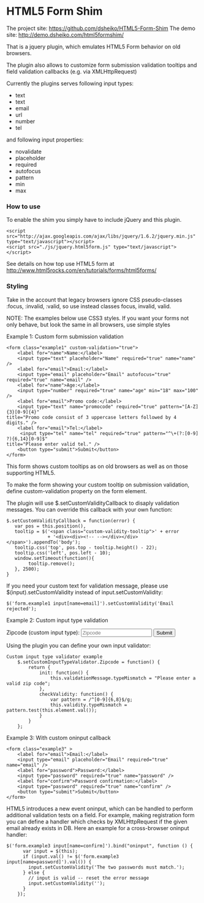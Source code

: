 # HTML5 Form Shim

The project site: https://github.com/dsheiko/HTML5-Form-Shim
The demo site: http://demo.dsheiko.com/html5formshim/

That is a jquery plugin, which emulates HTML5 Form behavior on old browsers.

The plugin also allows to customize form submission validation tooltips and field validation callbacks
(e.g. via XMLHttpRequest)

Currently the plugins serves following input types:

* text
* text
* email
* url
* number
* tel

and following input properties:

* novalidate
* placeholder
* required
* autofocus
* pattern
* min
* max

### How to use
To enable the shim you simply have to include jQuery and this plugin.

    <script src="http://ajax.googleapis.com/ajax/libs/jquery/1.6.2/jquery.min.js" type="text/javascript"></script>
    <script src="./js/jquery.html5form.js" type="text/javascript"></script>


See details on how top use HTML5 form at http://www.html5rocks.com/en/tutorials/forms/html5forms/

### Styling

Take in the account that legacy browsers ignore CSS pseudo-classes :focus, :invalid, :valid, so use instead classes focus, invalid, valid.

NOTE: The examples below use CSS3 styles. If you want your forms not only behave, but look the same in all browsers, use simple styles

Example 1: Custom form submission validation

    <form class="example1" custom-validation="true">
        <label for="name">Name:</label>
        <input type="text" placeholder="Name" required="true" name="name"  />
        <label for="email">Email:</label>
        <input type="email" placeholder="Email" autofocus="true" required="true" name="email" />
        <label for="name">Age:</label>
        <input type="number" required="true" name="age" min="18" max="100" />
        <label for="email">Promo code:</label>
        <input type="text" name="promocode" required="true" pattern="[A-Z]{3}[0-9]{4}"
    title="Promo code consist of 3 uppercase letters followed by 4 digits." />
        <label for="email">Tel:</label>
         <input type="tel" name="tel" required="true" pattern="^\+(?:[0-9] ?){6,14}[0-9]$"
    title="Please enter valid tel." />
        <button type="submit">Submit</button>
    </form>


This form shows custom tooltips as on old browsers as well as on those supporting HTML5.

To make the form showing your custom tooltip on submission validation, define custom-validation property on the
form element.

The plugin will use $.setCustomValidityCallback to disaply validation messages. You can override this callback with
your own function:

    $.setCustomValidityCallback = function(error) {
       var pos = this.position(),
       tooltip = $('<span class="custom-validity-tooltip">' + error
                   + '<div><div><!-- --></div></div></span>').appendTo('body');
       tooltip.css('top', pos.top - tooltip.height() - 22);
       tooltip.css('left', pos.left - 10);
       window.setTimeout(function(){
            tooltip.remove();
       }, 2500);
    }
    

If you need your custom text for validation message, please use $(input).setCustomValidity
instead of input.setCustomValidity:

    $('form.example1 input[name=email]').setCustomValidity('Email rejected');


Example 2: Custom input type validation

   <form class="example2">
        <label for="name">Zipcode (custom input type):</label>
        <input type="zipcode" placeholder="Zipcode" required="true" name="zipcode"  />
        <button type="submit">Submit</button>
    </form>


Using the plugin you can define your own input validator:

    Custom input type validator example
        $.setCustomInputTypeValidator.Zipcode = function() {
            return {
                init: function() {
                    this.validationMessage.typeMismatch = "Please enter a valid zip code";
                },
                checkValidity: function() {
                    var pattern = /^[0-9]{6,8}$/g;
                    this.validity.typeMismatch = pattern.test(this.element.val());
                }
            }
        };


Example 3: With custom oninput callback

    <form class="example3" >
        <label for="email">Email:</label>
        <input type="email" placeholder="Email" required="true" name="email" />
        <label for="password">Password:</label>
        <input type="password" required="true" name="password" />
        <label for="confirm">Password confirmation:</label>
        <input type="password" required="true" name="confirm" />
        <button type="submit">Submit</button>
    </form>


HTML5 introduces a new event oninput, which can be handled to perform additional validation tests on a field.
For example, making registration form you can define a handler which checks by XMLHttpRequest if the given email
already exists in DB. Here an example for a cross-browser oninput handler:

    $('form.example3 input[name=confirm]').bind("oninput", function () {
          var input = $(this);
          if (input.val() != $('form.example3 input[name=password]').val()) {
            input.setCustomValidity('The two passwords must match.');
          } else {
            // input is valid -- reset the error message
            input.setCustomValidity('');
          }
        });
    